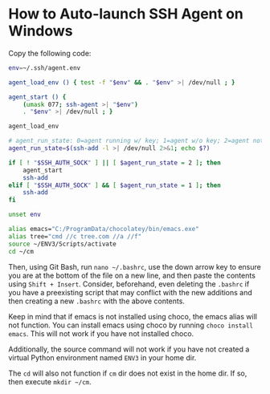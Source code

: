 # How to Auto-launch SSH Agent on Windows

Copy the following code:

```bash
env=~/.ssh/agent.env

agent_load_env () { test -f "$env" && . "$env" >| /dev/null ; }

agent_start () {
    (umask 077; ssh-agent >| "$env")
    . "$env" >| /dev/null ; }

agent_load_env

# agent_run_state: 0=agent running w/ key; 1=agent w/o key; 2=agent not running
agent_run_state=$(ssh-add -l >| /dev/null 2>&1; echo $?)

if [ ! "$SSH_AUTH_SOCK" ] || [ $agent_run_state = 2 ]; then
    agent_start
    ssh-add
elif [ "$SSH_AUTH_SOCK" ] && [ $agent_run_state = 1 ]; then
    ssh-add
fi

unset env

alias emacs="C:/ProgramData/chocolatey/bin/emacs.exe"
alias tree="cmd //c tree.com //a //f"
source ~/ENV3/Scripts/activate
cd ~/cm
```

Then, using Git Bash, run `nano ~/.bashrc`, use the down arrow key to ensure you
are at the bottom of the file on a new line, and then paste the contents using
`Shift + Insert`. Consider, beforehand, even deleting the `.bashrc` if you have a 
preexisting script that may conflict with the new additions and then creating a
new `.bashrc` with the above contents.

Keep in mind that if emacs is not installed using choco, the emacs alias will not
function. You can install emacs using choco by running `choco install emacs`. This
will not work if you have not installed choco.

Additionally, the source command will not work if you have not created a virtual
Python environment named `ENV3` in your home dir.

The `cd` will also not function if `cm` dir does not exist in the home dir.
If so, then execute `mkdir ~/cm`.


